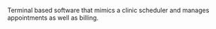 Terminal based software that mimics a clinic scheduler and manages appointments as well as billing.

